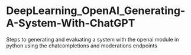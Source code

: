 # DeepLearning_OpenAI_Generating-A-System-With-ChatGPT
Steps to generating and evaluating a system with the openai module in python using the chatcompletions and moderations endpoints
